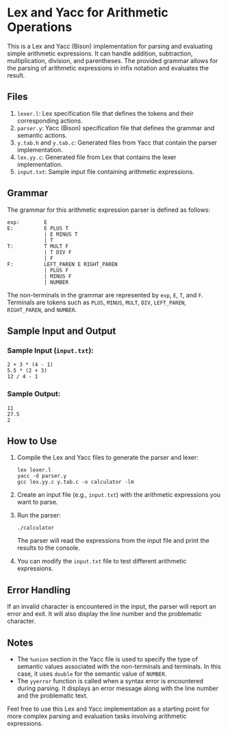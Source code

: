 # Lex and Yacc for Arithmetic Operations

This is a Lex and Yacc (Bison) implementation for parsing and evaluating simple arithmetic expressions. It can handle addition, subtraction, multiplication, division, and parentheses. The provided grammar allows for the parsing of arithmetic expressions in infix notation and evaluates the result.

## Files

1. `lexer.l`: Lex specification file that defines the tokens and their corresponding actions.
2. `parser.y`: Yacc (Bison) specification file that defines the grammar and semantic actions.
3. `y.tab.h` and `y.tab.c`: Generated files from Yacc that contain the parser implementation.
4. `lex.yy.c`: Generated file from Lex that contains the lexer implementation.
5. `input.txt`: Sample input file containing arithmetic expressions.

## Grammar

The grammar for this arithmetic expression parser is defined as follows:

```
exp:        E
E:          E PLUS T
            | E MINUS T
            | T
T:          T MULT F
            | T DIV F
            | F
F:          LEFT_PAREN E RIGHT_PAREN
            | PLUS F
            | MINUS F
            | NUMBER
```

The non-terminals in the grammar are represented by `exp`, `E`, `T`, and `F`. Terminals are tokens such as `PLUS`, `MINUS`, `MULT`, `DIV`, `LEFT_PAREN`, `RIGHT_PAREN`, and `NUMBER`.

## Sample Input and Output

### Sample Input (`input.txt`):

```
2 + 3 * (4 - 1)
5.5 * (2 + 3)
12 / 4 - 1
```

### Sample Output:

```
11
27.5
2
```

## How to Use

1. Compile the Lex and Yacc files to generate the parser and lexer:
   ```
   lex lexer.l
   yacc -d parser.y
   gcc lex.yy.c y.tab.c -o calculator -lm
   ```

2. Create an input file (e.g., `input.txt`) with the arithmetic expressions you want to parse.

3. Run the parser:
   ```
   ./calculator
   ```

   The parser will read the expressions from the input file and print the results to the console.

4. You can modify the `input.txt` file to test different arithmetic expressions.

## Error Handling

If an invalid character is encountered in the input, the parser will report an error and exit. It will also display the line number and the problematic character.

## Notes

- The `%union` section in the Yacc file is used to specify the type of semantic values associated with the non-terminals and terminals. In this case, it uses `double` for the semantic value of `NUMBER`.
- The `yyerror` function is called when a syntax error is encountered during parsing. It displays an error message along with the line number and the problematic text.

Feel free to use this Lex and Yacc implementation as a starting point for more complex parsing and evaluation tasks involving arithmetic expressions.